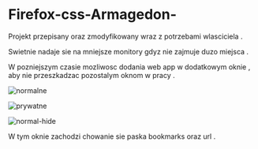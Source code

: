 # Firefox-css-Armagedon-

Projekt przepisany oraz zmodyfikowany wraz z potrzebami wlasciciela . 

Swietnie nadaje sie na mniejsze monitory gdyz nie zajmuje duzo miejsca . 

W pozniejszym czasie mozliwosc dodania web app w dodatkowym oknie , aby nie przeszkadzac pozostalym oknom w pracy . 


![normalne](https://user-images.githubusercontent.com/17095845/144416486-8deea16c-224b-4bfb-baef-650c90725c11.png)


![prywatne](https://user-images.githubusercontent.com/17095845/144416525-a30cce2f-d329-4da2-841e-6e55adaf24d8.png)


![normal-hide](https://user-images.githubusercontent.com/17095845/144416560-7905ca46-3f6e-4279-ad67-c13cb1e57298.png)

W tym oknie zachodzi chowanie sie paska bookmarks oraz url . 

